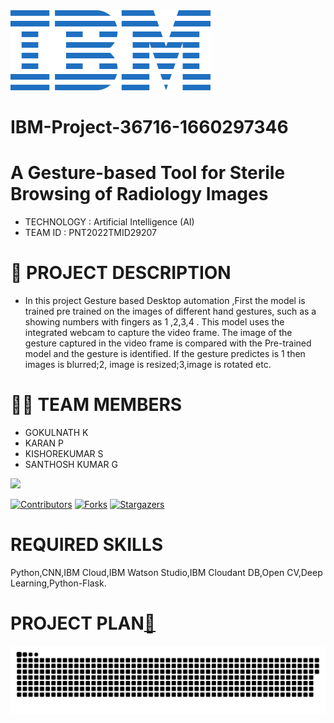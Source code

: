 
<!-- PROJECT LOGO -->

  <a href="https://github.com/IBM-EPBL/IBM-Project-36716-1660297346">
    <img src="https://raw.githubusercontent.com/FaraazAhmedC/FaraazAhmedC/main/IBM_logo.svg.png" alt="Logo" width="320" height="128">
 
 </a>

<br />

<div align= left>
  
  # **IBM-Project-36716-1660297346**
  
</div>


# **A Gesture-based Tool for Sterile Browsing of Radiology Images**

- TECHNOLOGY : Artificial Intelligence (AI)
- TEAM ID : PNT2022TMID29207

# **📒 PROJECT DESCRIPTION**
- In this project Gesture based Desktop automation ,First the model is trained pre trained on the images of different hand gestures, such as a showing numbers with fingers as 1 ,2,3,4 . This model uses the integrated webcam to capture the video frame. The image of the gesture captured in the video frame is compared with  the Pre-trained model and the gesture is identified. If the gesture predictes is 1 then images is blurred;2, image is resized;3,image is rotated etc.

# **👨‍💻 TEAM MEMBERS**
-  GOKULNATH K
-  KARAN P
-  KISHOREKUMAR S 
- SANTHOSH KUMAR G



<img src = "https://contrib.rocks/image?repo=IBM-EPBL/IBM-Project-36716-1660297346"/>

[![Contributors][contributors-shield]][contributors-url]
[![Forks][forks-shield]][forks-url]
[![Stargazers][stars-shield]][stars-url]



# REQUIRED SKILLS

Python,CNN,IBM Cloud,IBM Watson Studio,IBM Cloudant DB,Open CV,Deep Learning,Python-Flask.

# **PROJECT PLAN**[📖](https://drive.google.com/file/d/1JGdRjevCCdO0Ld6N2eW2PblcOMvUsp8h/view?usp=sharing)

![Snake animation](https://github.com/FaraazAhmedC/FaraazAhmedC/blob/main/snake%20grid.svg)

<!-- MARKDOWN LINKS & IMAGES -->
<!-- https://www.markdownguide.org/basic-syntax/#reference-style-links -->
[contributors-shield]: https://img.shields.io/github/contributors/IBM-EPBL/IBM-Project-17477-1659672111.svg?style=for-the-badge
[contributors-url]:https://github.com/IBM-EPBL/IBM-Project-17477-1659672111/graphs/contributors
[forks-shield]:https://img.shields.io/github/forks/IBM-EPBL/IBM-Project-17477-1659672111.svg?style=for-the-badge
[forks-url]:https://github.com/IBM-EPBL/IBM-Project-17477-1659672111/network/members
[stars-shield]: https://img.shields.io/github/stars/IBM-EPBL/IBM-Project-17477-1659672111.svg?style=for-the-badge
[stars-url]:https://github.com/IBM-EPBL/IBM-Project-17477-1659672111/stargazers
